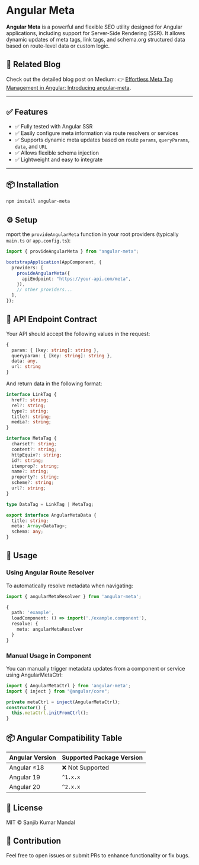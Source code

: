 # Angular Meta

**Angular Meta** is a powerful and flexible SEO utility designed for Angular applications, including support for Server-Side Rendering (SSR). It allows dynamic updates of meta tags, link tags, and schema.org structured data based on route-level data or custom logic.

## 📝 Related Blog

Check out the detailed blog post on Medium: 👉 [Effortless Meta Tag Management in Angular: Introducing angular-meta](https://medium.com/@sanjib-kumar-mandal/effortless-meta-tag-management-in-angular-introducing-angular-meta-ca0c1b63b952).

---

## ✅ Features

- ✅ Fully tested with Angular SSR
- ✅ Easily configure meta information via route resolvers or services
- ✅ Supports dynamic meta updates based on route `params`, `queryParams`, `data`, and `URL`
- ✅ Allows flexible schema injection
- ✅ Lightweight and easy to integrate

---

## 📦 Installation

```bash
npm install angular-meta
```

## ⚙️ Setup

mport the `provideAngularMeta` function in your root providers (typically `main.ts` or `app.config.ts`):

```ts
import { provideAngularMeta } from "angular-meta";

bootstrapApplication(AppComponent, {
  providers: [
    provideAngularMeta({
      apiEndpoint: "https://your-api.com/meta",
    }),
    // other providers...
  ],
});
```

## 🧩 API Endpoint Contract

Your API should accept the following values in the request:

```ts
{
  param: { [key: string]: string },
  queryparam: { [key: string]: string },
  data: any,
  url: string
}
```

And return data in the following format:

```ts
interface LinkTag {
  href?: string;
  rel?: string;
  type?: string;
  title?: string;
  media?: string;
}

interface MetaTag {
  charset?: string;
  content?: string;
  httpEquiv?: string;
  id?: string;
  itemprop?: string;
  name?: string;
  property?: string;
  scheme?: string;
  url?: string;
}

type DataTag = LinkTag | MetaTag;

export interface AngularMetaData {
  title: string;
  meta: Array<DataTag>;
  schema: any;
}
```

## 🚀 Usage

### Using Angular Route Resolver

To automatically resolve metadata when navigating:

```ts
import { angularMetaResolver } from 'angular-meta';

{
  path: 'example',
  loadComponent: () => import('./example.component'),
  resolve: {
    meta: angularMetaResolver
  }
}
```

### Manual Usage in Component

You can manually trigger metadata updates from a component or service using AngularMetaCtrl:

```ts
import { AngularMetaCtrl } from 'angular-meta';
import { inject } from "@angular/core";

private metaCtrl = inject(AngularMetaCtrl);
constructor() {
  this.metaCtrl.initFromCtrl();
}
```

## 📦 Angular Compatibility Table

| Angular Version | Supported Package Version |
| --------------- | ------------------------- |
| Angular ≤18     | ❌ Not Supported          |
| Angular 19      | `^1.x.x`                  |
| Angular 20      | `^2.x.x`                  |

## 📄 License

MIT © Sanjib Kumar Mandal

## 🙌 Contribution

Feel free to open issues or submit PRs to enhance functionality or fix bugs.
